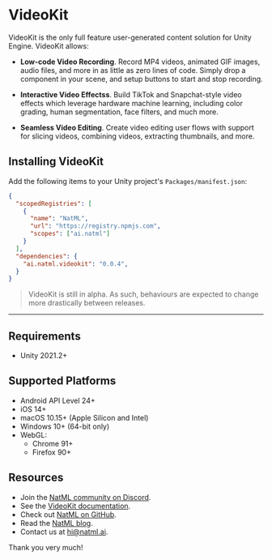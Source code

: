 # VideoKit
VideoKit is the only full feature user-generated content solution for Unity Engine. VideoKit allows:

- **Low-code Video Recording**. Record MP4 videos, animated GIF images, audio files, and more in as little as zero lines of code. Simply drop a component in your scene, and setup buttons to start and stop recording.

- **Interactive Video Effectss**. Build TikTok and Snapchat-style video effects which leverage hardware machine learning, including color grading, human segmentation, face filters, and much more.

- **Seamless Video Editing**. Create video editing user flows with support for slicing videos, combining videos, extracting thumbnails, and more.

## Installing VideoKit
Add the following items to your Unity project's `Packages/manifest.json`:
```json
{
  "scopedRegistries": [
    {
      "name": "NatML",
      "url": "https://registry.npmjs.com",
      "scopes": ["ai.natml"]
    }
  ],
  "dependencies": {
    "ai.natml.videokit": "0.0.4",
  }
}
```

> VideoKit is still in alpha. As such, behaviours are expected to change more drastically between releases.
___

## Requirements
- Unity 2021.2+

## Supported Platforms
- Android API Level 24+
- iOS 14+
- macOS 10.15+ (Apple Silicon and Intel)
- Windows 10+ (64-bit only)
- WebGL:
  - Chrome 91+
  - Firefox 90+

## Resources
- Join the [NatML community on Discord](https://natml.ai/community).
- See the [VideoKit documentation](https://docs.natml.ai/videokit).
- Check out [NatML on GitHub](https://github.com/natmlx).
- Read the [NatML blog](https://blog.natml.ai/).
- Contact us at [hi@natml.ai](mailto:hi@natml.ai).

Thank you very much!